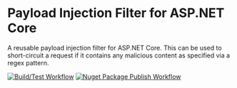 # Payload Injection Filter for ASP.NET Core
A reusable payload injection filter for ASP.NET Core. This can be used to short-circuit a request if it contains any malicious content as specified via a regex pattern.

[![Build/Test Workflow](https://github.com/bsaranga/PayloadInjectionFilter/actions/workflows/dotnet-build.yml/badge.svg)](https://github.com/bsaranga/PayloadInjectionFilter/actions/workflows/dotnet-build.yml)
[![Nuget Package Publish Workflow](https://github.com/bsaranga/PayloadInjectionFilter/actions/workflows/dotnet-publish.yml/badge.svg)](https://github.com/bsaranga/PayloadInjectionFilter/actions/workflows/dotnet-publish.yml)
